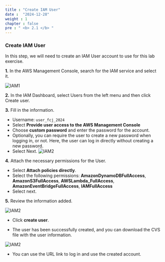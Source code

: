 ```yaml
---
title : "Create IAM User"
date :  "2024-12-28"
weight : 1
chapter : false
pre : " <b> 2.1 </b> "
---
```


### Create IAM User

In this step, we will need to create an IAM User account to use for this lab exercise.

**1.** In the AWS Management Console, search for the IAM service and select it.

![IAM1](/images/2.prerequisite/2.1.1.png)

**2.** In the IAM Dashboard, select Users from the left menu and then click Create user.

**3.** Fill in the information.

 - Username: ``` user_fcj_2024 ```
 - Select **Provide user access to the AWS Management Console**
 - Choose **custom password** and enter the password for the account.
 - Optionally, you can require the user to create a new password when logging in, or not. Here, the user can log in directly without creating a new password.
 - Select Next.
![IAM2](/images/2.prerequisite/2.1.2..png)

**4.** Attach the necessary permissions for the User.

- Select **Attach policies directly**.
- Select the following permissions: **AmazonDynamoDBFullAccess**, **AmazonS3FullAccess**, **AWSLambda_FullAccess**, **AmazonEventBridgeFullAccess**, **IAMFullAccess**
- Select next.

**5.** Review the information added.

![IAM2](/images/2.prerequisite/2.1.3.png)

- Click **create user**.

- The user has been successfully created, and you can download the CVS file with the user information.

![IAM2](/images/2.prerequisite/2.1.4.png)

- You can use the URL link to log in and use the created account.